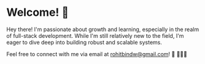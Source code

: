 # Welcome! 👋
Hey there! I'm passionate about growth and learning, especially in the realm of full-stack development. While I'm still relatively new to the field, I'm eager to dive deep into building robust and scalable systems. 

Feel free to connect with me via email at rohitbindw@gmail.com! 📧 👨‍💻🚀

